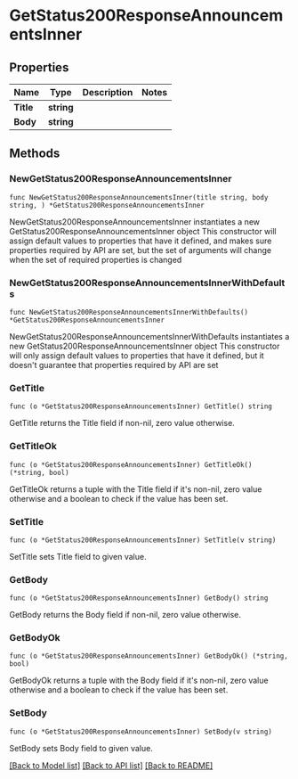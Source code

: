 # GetStatus200ResponseAnnouncementsInner

## Properties

Name | Type | Description | Notes
------------ | ------------- | ------------- | -------------
**Title** | **string** |  | 
**Body** | **string** |  | 

## Methods

### NewGetStatus200ResponseAnnouncementsInner

`func NewGetStatus200ResponseAnnouncementsInner(title string, body string, ) *GetStatus200ResponseAnnouncementsInner`

NewGetStatus200ResponseAnnouncementsInner instantiates a new GetStatus200ResponseAnnouncementsInner object
This constructor will assign default values to properties that have it defined,
and makes sure properties required by API are set, but the set of arguments
will change when the set of required properties is changed

### NewGetStatus200ResponseAnnouncementsInnerWithDefaults

`func NewGetStatus200ResponseAnnouncementsInnerWithDefaults() *GetStatus200ResponseAnnouncementsInner`

NewGetStatus200ResponseAnnouncementsInnerWithDefaults instantiates a new GetStatus200ResponseAnnouncementsInner object
This constructor will only assign default values to properties that have it defined,
but it doesn't guarantee that properties required by API are set

### GetTitle

`func (o *GetStatus200ResponseAnnouncementsInner) GetTitle() string`

GetTitle returns the Title field if non-nil, zero value otherwise.

### GetTitleOk

`func (o *GetStatus200ResponseAnnouncementsInner) GetTitleOk() (*string, bool)`

GetTitleOk returns a tuple with the Title field if it's non-nil, zero value otherwise
and a boolean to check if the value has been set.

### SetTitle

`func (o *GetStatus200ResponseAnnouncementsInner) SetTitle(v string)`

SetTitle sets Title field to given value.


### GetBody

`func (o *GetStatus200ResponseAnnouncementsInner) GetBody() string`

GetBody returns the Body field if non-nil, zero value otherwise.

### GetBodyOk

`func (o *GetStatus200ResponseAnnouncementsInner) GetBodyOk() (*string, bool)`

GetBodyOk returns a tuple with the Body field if it's non-nil, zero value otherwise
and a boolean to check if the value has been set.

### SetBody

`func (o *GetStatus200ResponseAnnouncementsInner) SetBody(v string)`

SetBody sets Body field to given value.



[[Back to Model list]](../README.md#documentation-for-models) [[Back to API list]](../README.md#documentation-for-api-endpoints) [[Back to README]](../README.md)


